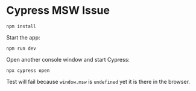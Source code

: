 # Cypress MSW Issue

```
npm install
```

Start the app:

```
npm run dev
```

Open another console window and start Cypress:

```
npx cypress open
```

Test will fail because `window.msw` is `undefined` yet it is there
in the browser.
